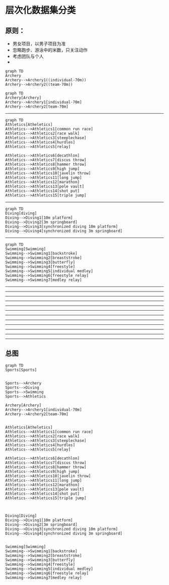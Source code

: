 # 层次化数据集分类

## 原则：
- 男女项目，以男子项目为准
- 忽略跑步、游泳中的米数，只关注动作
- 考虑团队与个人
- 

```
graph TD
Archery
Archery-->Archery1((individual-70m))
Archery-->Archery2((team-70m))
```
```
graph TD
Archery[Archery]
Archery-->Archery1[individual-70m]
Archery-->Archery2[team-70m]
```

--------------------------------------------------
```
graph TD
Athletics[Atheletics]
Athletics-->Athletics1[common run race]
Athletics-->Athletics2[race walk]
Athletics-->Athletics3[steeplechase]
Athletics-->Athletics4[hurdles]
Athletics-->Athletics5[relay]

Athletics-->Athletics6[decathlon]
Athletics-->Athletics7[discus throw]
Athletics-->Athletics8[hammer throw]
Athletics-->Athletics9[high jump]
Athletics-->Athletics10[javelin throw]
Athletics-->Athletics11[long jump]
Athletics-->Athletics12[marathon]
Athletics-->Athletics13[pole vault]
Athletics-->Athletics14[shot put]
Athletics-->Athletics15[triple jump]
```
--------------------------------------------------
```
graph TD
Diving[diving]
Diving-->Diving1[10m platform]
Diving-->Diving2[3m springboard]
Diving-->Diving3[synchronized diving 10m platform]
Diving-->Diving4[synchronized diving 3m springboard]
```
--------------------------------------------------
```
graph TD
Swimming[Swimming]
Swimming-->Swimming1[backstroke]
Swimming-->Swimming2[breaststroke]
Swimming-->Swimming3[butterfly]
Swimming-->Swimming4[freestyle]
Swimming-->Swimming5[individual medley]
Swimming-->Swimming6[freestyle relay]
Swimming-->Swimming7[medley relay]
```
--------------------------------------------------

--------------------------------------------------

--------------------------------------------------

--------------------------------------------------

--------------------------------------------------

--------------------------------------------------

--------------------------------------------------

--------------------------------------------------

--------------------------------------------------

--------------------------------------------------

--------------------------------------------------

--------------------------------------------------



## 总图

```
graph TD
Sports[Sports]


Sports-->Archery
Sports-->Diving
Sports-->Swimming
Sports-->Athletics

Archery[Archery]
Archery-->Archery1[individual-70m]
Archery-->Archery2[team-70m]


Athletics[Atheletics]
Athletics-->Athletics1[common run race]
Athletics-->Athletics2[race walk]
Athletics-->Athletics3[steeplechase]
Athletics-->Athletics4[hurdles]
Athletics-->Athletics5[relay]

Athletics-->Athletics6[decathlon]
Athletics-->Athletics7[discus throw]
Athletics-->Athletics8[hammer throw]
Athletics-->Athletics9[high jump]
Athletics-->Athletics10[javelin throw]
Athletics-->Athletics11[long jump]
Athletics-->Athletics12[marathon]
Athletics-->Athletics13[pole vault]
Athletics-->Athletics14[shot put]
Athletics-->Athletics15[triple jump]



Diving[Diving]
Diving-->Diving1[10m platform]
Diving-->Diving2[3m springboard]
Diving-->Diving3[synchronized diving 10m platform]
Diving-->Diving4[synchronized diving 3m springboard]


Swimming[Swimming]
Swimming-->Swimming1[backstroke]
Swimming-->Swimming2[breaststroke]
Swimming-->Swimming3[butterfly]
Swimming-->Swimming4[freestyle]
Swimming-->Swimming5[individual medley]
Swimming-->Swimming6[freestyle relay]
Swimming-->Swimming7[medley relay]
```
